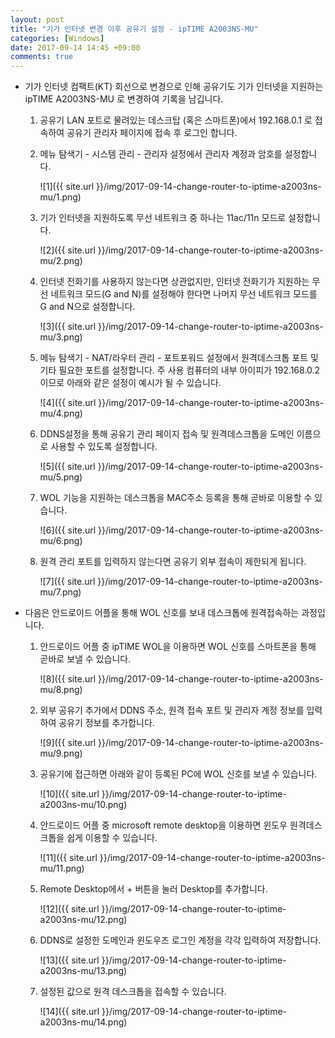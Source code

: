 ```yaml
---
layout: post
title: "기가 인터넷 변경 이후 공유기 설정 - ipTIME A2003NS-MU"
categories: [Windows]
date: 2017-09-14 14:45 +09:00
comments: true
---
```


* 기가 인터넷 컴팩트(KT) 회선으로 변경으로 인해 공유기도 기가 인터넷을 지원하는 ipTIME A2003NS-MU 로 변경하여 기록을 남깁니다.

  1. 공유기 LAN 포트로 물려있는 데스크탑 (혹은 스마트폰)에서 192.168.0.1 로 접속하여 공유기 관리자 페이지에 접속 후 로그인 합니다.

  2. 메뉴 탐색기 - 시스템 관리 - 관리자 설정에서 관리자 계정과 암호를 설정합니다.

     ![1]({{ site.url }}/img/2017-09-14-change-router-to-iptime-a2003ns-mu/1.png)

  3. 기가 인터넷을 지원하도록 무선 네트워크 중 하나는 11ac/11n 모드로 설정합니다.

     ![2]({{ site.url }}/img/2017-09-14-change-router-to-iptime-a2003ns-mu/2.png)

  4. 인터넷 전화기를 사용하지 않는다면 상관없지만, 인터넷 전화기가 지원하는 무선 네트워크 모드(G and N)를 설정해야 한다면 나머지 무선 네트워크 모드를 G and N으로 설정합니다.

     ![3]({{ site.url }}/img/2017-09-14-change-router-to-iptime-a2003ns-mu/3.png)

  5. 메뉴 탐색기 - NAT/라우터 관리 - 포트포워드 설정에서 원격데스크톱 포트 및 기타 필요한 포트를 설정합니다. 주 사용 컴퓨터의 내부 아이피가 192.168.0.2 이므로 아래와 같은 설정이 예시가 될 수 있습니다.

     ![4]({{ site.url }}/img/2017-09-14-change-router-to-iptime-a2003ns-mu/4.png)

  6. DDNS설정을 통해 공유기 관리 페이지 접속 및 원격데스크톱을 도메인 이름으로 사용할 수 있도록 설정합니다.

     ![5]({{ site.url }}/img/2017-09-14-change-router-to-iptime-a2003ns-mu/5.png)

  7. WOL 기능을 지원하는 데스크톱을 MAC주소 등록을 통해 곧바로 이용할 수 있습니다.

     ![6]({{ site.url }}/img/2017-09-14-change-router-to-iptime-a2003ns-mu/6.png)

  8. 원격 관리 포트를 입력하지 않는다면 공유기 외부 접속이 제한되게 됩니다.

     ![7]({{ site.url }}/img/2017-09-14-change-router-to-iptime-a2003ns-mu/7.png)

* 다음은 안드로이드 어플을 통해 WOL 신호를 보내 데스크톱에 원격접속하는 과정입니다.

  1. 안드로이드 어플 중 ipTIME WOL을 이용하면 WOL 신호를 스마트폰을 통해 곧바로 보낼 수 있습니다.

     ![8]({{ site.url }}/img/2017-09-14-change-router-to-iptime-a2003ns-mu/8.png)

  2. 외부 공유기 추가에서 DDNS 주소, 원격 접속 포트 및 관리자 계정 정보를 입력하여 공유기 정보를 추가합니다.

     ![9]({{ site.url }}/img/2017-09-14-change-router-to-iptime-a2003ns-mu/9.png)

  3. 공유기에 접근하면 아래와 같이 등록된 PC에 WOL 신호를 보낼 수 있습니다.

     ![10]({{ site.url }}/img/2017-09-14-change-router-to-iptime-a2003ns-mu/10.png)

  4. 안드로이드 어플 중 microsoft remote desktop을 이용하면 윈도우 원격데스크톱을 쉽게 이용할 수 있습니다.

     ![11]({{ site.url }}/img/2017-09-14-change-router-to-iptime-a2003ns-mu/11.png)

  5. Remote Desktop에서 + 버튼을 눌러 Desktop를 추가합니다.

     ![12]({{ site.url }}/img/2017-09-14-change-router-to-iptime-a2003ns-mu/12.png)

  6. DDNS로 설정한 도메인과 윈도우즈 로그인 계정을 각각 입력하여 저장합니다.

     ![13]({{ site.url }}/img/2017-09-14-change-router-to-iptime-a2003ns-mu/13.png)

  7. 설정된 값으로 원격 데스크톱을 접속할 수 있습니다.

     ![14]({{ site.url }}/img/2017-09-14-change-router-to-iptime-a2003ns-mu/14.png)